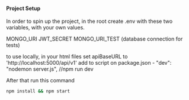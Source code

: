 #### Project Setup

In order to spin up the project, in the root create .env with these two variables, with your own values.

MONGO_URI
JWT_SECRET
MONGO_URI_TEST (database connection for tests)

to use locally, in your html files set apiBaseURL to 'http://localhost:5000/api/v1' 
add to script on package.json  -  "dev": "nodemon server.js", //npm run dev

After that run this command

```bash
npm install && npm start
```

